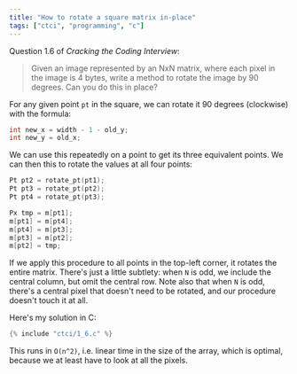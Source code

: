 ```yaml
---
title: "How to rotate a square matrix in-place"
tags: ["ctci", "programming", "c"]
---
```


Question 1.6 of _Cracking the Coding Interview_:

> Given an image represented by an NxN matrix, 
> where each pixel in the image is 4 bytes, 
> write a method to rotate the image by 90 degrees. 
> Can you do this in place?

For any given point `pt` in the square,
we can rotate it 90 degrees (clockwise)
with the formula:

```c
int new_x = width - 1 - old_y;
int new_y = old_x;
```

We can use this repeatedly on a point
to get its three equivalent points.
We can then this to rotate the values at all four points:

```c
Pt pt2 = rotate_pt(pt1);
Pt pt3 = rotate_pt(pt2);
Pt pt4 = rotate_pt(pt3);

Px tmp = m[pt1];
m[pt1] = m[pt4];
m[pt4] = m[pt3];
m[pt3] = m[pt2];
m[pt2] = tmp;
```

If we apply this procedure to all points in the top-left corner,
it rotates the entire matrix.
There's just a little subtlety:
when `N` is odd,
we include the central column,
but omit the central row.
Note also that when `N` is odd,
there's a central pixel
that doesn't need to be rotated,
and our procedure doesn't touch it at all.

Here's my solution in C:

```c
{% include "ctci/1_6.c" %}
```

This runs in `O(n^2)`,
i.e. linear time in the size of the array,
which is optimal,
because we at least have to look at all the pixels.